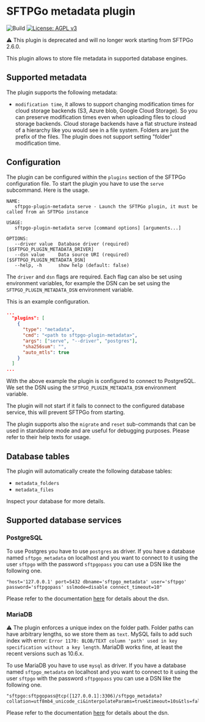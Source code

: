 # SFTPGo metadata plugin

![Build](https://github.com/sftpgo/sftpgo-plugin-metadata/workflows/Build/badge.svg?branch=main&event=push)
[![License: AGPL v3](https://img.shields.io/badge/License-AGPLv3-blue.svg)](https://www.gnu.org/licenses/agpl-3.0)

:warning: This plugin is deprecated and will no longer work starting from SFTPGo 2.6.0.

This plugin allows to store file metadata in supported database engines.

## Supported metadata

The plugin supports the following metadata:

- `modification time`, it allows to support changing modification times for cloud storage backends (S3, Azure blob, Google Cloud Storage). So you can preserve modification times even when uploading files to cloud storage backends. Cloud storage backends have a flat structure instead of a hierarchy like you would see in a file system. Folders are just the prefix of the files. The plugin does not support setting "folder" modification time.

## Configuration

The plugin can be configured within the `plugins` section of the SFTPGo configuration file. To start the plugin you have to use the `serve` subcommand. Here is the usage.

```shell
NAME:
   sftpgo-plugin-metadata serve - Launch the SFTPGo plugin, it must be called from an SFTPGo instance

USAGE:
   sftpgo-plugin-metadata serve [command options] [arguments...]

OPTIONS:
   --driver value  Database driver (required) [$SFTPGO_PLUGIN_METADATA_DRIVER]
   --dsn value     Data source URI (required) [$SFTPGO_PLUGIN_METADATA_DSN]
   --help, -h      show help (default: false)
```

The `driver` and `dsn` flags are required. Each flag can also be set using environment variables, for example the DSN can be set using the `SFTPGO_PLUGIN_METADATA_DSN` environment variable.

This is an example configuration.

```json
...
  "plugins": [
    {
      "type": "metadata",
      "cmd": "<path to sftpgo-plugin-metadata>",
      "args": ["serve", "--driver", "postgres"],
      "sha256sum": "",
      "auto_mtls": true
    }
  ]
...
```

With the above example the plugin is configured to connect to PostgreSQL. We set the DSN using the `SFTPGO_PLUGIN_METADATA_DSN` environment variable.

The plugin will not start if it fails to connect to the configured database service, this will prevent SFTPGo from starting.

The plugin supports also the `migrate` and `reset` sub-commands that can be used in standalone mode and are useful for debugging purposes. Please refer to their help texts for usage.

## Database tables

The plugin will automatically create the following database tables:

- `metadata_folders`
- `metadata_files`

Inspect your database for more details.

## Supported database services

### PostgreSQL

To use Postgres you have to use `postgres` as driver. If you have a database named `sftpgo_metadata` on localhost and you want to connect to it using the user `sftpgo` with the password `sftpgopass` you can use a DSN like the following one.

```shell
"host='127.0.0.1' port=5432 dbname='sftpgo_metadata' user='sftpgo' password='sftpgopass' sslmode=disable connect_timeout=10"
```

Please refer to the documentation [here](https://github.com/go-gorm/postgres) for details about the dsn.

### MariaDB

:warning: The plugin enforces a unique index on the folder path. Folder paths can have arbitrary lengths, so we store them as `text`. MySQL fails to add such index with error: `Error 1170: BLOB/TEXT column 'path' used in key specification without a key length`. MariaDB works fine, at least the recent versions such as 10.6.x.

To use MariaDB you have to use `mysql` as driver. If you have a database named `sftpgo_metadata` on localhost and you want to connect to it using the user `sftpgo` with the password `sftpgopass` you can use a DSN like the following one.

```shell
"sftpgo:sftpgopass@tcp([127.0.0.1]:3306)/sftpgo_metadata?collation=utf8mb4_unicode_ci&interpolateParams=true&timeout=10s&tls=false&writeTimeout=10s&readTimeout=10s&parseTime=true&clientFoundRows=true"
```

Please refer to the documentation [here](https://github.com/go-gorm/mysql) for details about the dsn.
